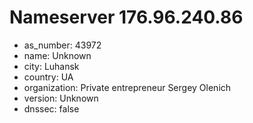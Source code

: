 # Nameserver 176.96.240.86

* as_number: 43972
* name: Unknown
* city: Luhansk
* country: UA
* organization: Private entrepreneur Sergey Olenich
* version: Unknown
* dnssec: false
